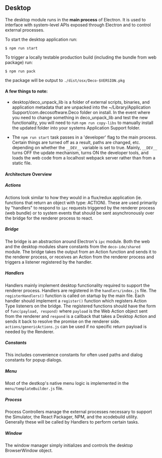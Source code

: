 ## Desktop

The desktop module runs in the **main process** of Electron. It is used to interface with system-level APIs exposed through Electron and to control external processes.

To start the desktop application run:
```
$ npm run start
```

To trigger a locally testable production build (including the bundle from web package) run:
```
$ npm run pack
```

the package will be output to `./dist/osx/Deco-$VERSION.pkg`

#### A few things to note:

- desktop/deco_unpack_lib is a folder of external scripts, binaries, and application metadata that are unpacked into the ~/Library/Application Support/com.decosoftware.Deco folder on install. In the event where you need to change something in deco_unpack_lib and test the new functionality, you will need to run `npm run copy-libs` to manually install the updated folder into your systems Application Support folder.

- The `npm run start` task passes in a 'developer' flag to the main process. Certain things are turned off as a result, paths are changed, etc. depending on whether the `__DEV__` variable is set to true. Mainly, `__DEV__` turns OFF the update mechanism, turns ON the developer tools, and loads the web code from a localhost webpack server rather than from a static file.

#### Architecture Overview

##### Actions
Actions look similar to how they would in a flux/redux application (ie. functions that return an object with type: ACTION). These are used primarily by "handlers" to respond to `ipc` requests triggered by the renderer process (web bundle) or to system events that should be sent asynchronously over the bridge for the renderer process to react.

##### Bridge
The bridge is an abstraction around Electron's `ipc` module. Both the web and the desktop modules share constants from the `deco-ide/shared` module. The bridge takes the output from an Action function and sends it to the renderer process, or receives an Action from the renderer process and triggers a listener registered by the handler.

##### Handlers
Handlers mainly implement desktop functionality required to support the renderer process. Handlers are registered in the `handlers/index.js` file. The `registerHandlers()` function is called on startup by the main file. Each handler should implement a `register()` function which registers Action Type listeners on the bridge. The registered functions should have the form of `func(payload, respond)` where `payload` is the Web Action object sent from the renderer and `respond` is a callback that takes a Desktop Action and sends it back to resolve the promise on the renderer side. `actions/genericActions.js` can be used if no specific return payload is needed by the Renderer.

##### Constants
This includes convenience constants for often used paths and dialog constants for popup dialogs.

##### Menu
Most of the destkop's native menu logic is implemented in the `menu/templateBuilder.js` file.

##### Process
Process Controllers manage the external processes necessary to support the Simulator, the React Packager, NPM, and the xcodebuild utility. Generally these will be called by Handlers to perform certain tasks.

##### Window
The window manager simply initializes and controls the desktop BrowserWindow object.
